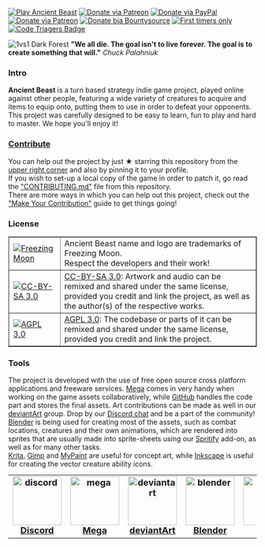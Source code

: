 [![Play Ancient Beast](http://img.shields.io/badge/play-Ancient%20Beast-red.svg)](https://play.AncientBeast.com)
[![Donate via Patreon](http://img.shields.io/badge/join-Discord-blue.svg)](https://discord.me/AncientBeast)
[![Donate via PayPal](http://img.shields.io/badge/donate-PayPal-yellow.svg)](https://www.paypal.me/AncientBeast)
[![Donate via Patreon](http://img.shields.io/badge/donate-Patreon-orange.svg)](https://www.patreon.com/FreezingMoon)
[![Donate bia Bountysource](https://www.bountysource.com/badge/team?team_id=44509&style=bounties_received)](https://www.bountysource.com/teams/ancientbeast/issues)
[![First timers only](https://img.shields.io/badge/first--timers--only-friendly-blue.svg)](http://www.firsttimersonly.com)
[![Code Triagers Badge](https://www.codetriage.com/freezingmoon/ancientbeast/badges/users.svg)](https://www.codetriage.com/freezingmoon/ancientbeast)

![1vs1 Dark Forest](https://raw.github.com/FreezingMoon/AncientBeast-Website/master/media/screenshots/v0.3%20Dark%20Forest.jpg)
**"We all die. The goal isn't to live forever. The goal is to create something that will."** _Chuck Palahniuk_

### Intro

**Ancient Beast** is a turn based strategy indie game project, played online against other people, featuring a wide variety of creatures to acquire and items to equip onto, putting them to use in order to defeat your opponents. This project was carefully designed to be easy to learn, fun to play and hard to master. We hope you'll enjoy it!

### [Contribute](docs/CONTRIBUTING.md#readme)

You can help out the project by just ★ starring this repository from the [upper right corner](#) and also by pinning it to your profile.  
If you wish to set-up a local copy of the game in order to patch it, go read the ["CONTRIBUTING.md"](https://github.com/FreezingMoon/AncientBeast/blob/master/docs/CONTRIBUTING.md#readme) file from this repository.  
There are more ways in which you can help out this project, check out the ["Make Your Contribution"](https://ancientbeast.com/contribute) guide to get things going!

### License

<table border=1 width=100%>
<tr>
	<td><a href="http://www.FreezingMoon.org"><img src="https://raw.github.com/FreezingMoon/AncientBeast-Website/master/images/FreezingMoon.png" alt="Freezing Moon"></a></td>
	<td>Ancient Beast name and logo are trademarks of Freezing Moon.<br>Respect the developers and their work!</td>
</tr>
<tr>
	<td><a href="http://creativecommons.org/licenses/by-sa/3.0"><img src="https://raw.github.com/FreezingMoon/AncientBeast-Website/master/images/cc-by-sa.png" alt="CC-BY-SA 3.0"></a></td>
	<td><a href="http://creativecommons.org/licenses/by-sa/3.0">CC-BY-SA 3.0</a>: Artwork and audio can be remixed and shared under the same license,<br>provided you credit and link the project, as well as the author(s) of the respective works.</td>
</tr>
<tr>
	<td><a href="http://www.gnu.org/licenses/agpl-3.0.html"><img src="https://raw.github.com/FreezingMoon/AncientBeast-Website/master/images/agpl.png" alt="AGPL 3.0"></a></td>
	<td><a href="http://www.gnu.org/licenses/agpl-3.0.html">AGPL 3.0</a>: The codebase or parts of it can be remixed and shared under the same license, provided you credit and link the project.</td>
</tr>
</table>

### Tools

The project is developed with the use of free open source cross platform applications and freeware services.
[Mega](https://mega.co.nz/#F!GAJAjAzL!AhBUayQndZbH_j2IL2B-nA) comes in very handy when working on the game assets collaboratively, while [GitHub](https://github.com/FreezingMoon/AncientBeast) handles the code part and stores the final assets. Art contributions can be made as well in our [deviantArt](https://Ancient-Beast.deviantArt.com) group. Drop by our [Discord chat](https://discord.me/AncientBeast) and be a part of the community!  
[Blender](https://blender.org) is being used for creating most of the assets, such as combat locations, creatures and their own animations, which are rendered into sprites that are usually made into sprite-sheets using our [Spritify](https://github.com/Fweeb/blender_spritify) add-on, as well as for many other tasks.  
[Krita](https://krita.org), [Gimp](https://gimp.org) and [MyPaint](http://mypaint.org) are useful for concept art, while [Inkscape](http://inkscape.org) is useful for creating the vector creature ability icons.

<table style="font-size: 18px; font-weight: bold; margin: 0; padding: 0; margin-left: auto; margin-right: auto; text-align: center;">
<tr align="center">
	<td><a href="https://discord.gg/x78rKen"><img src="https://raw.github.com/FreezingMoon/AncientBeast-Website/master/images/tools/discord.png" style="display:block; width:99px; height:99px;" alt="discord">Discord</a></td>
	<td><a href="https://mega.co.nz/#F!GAJAjAzL!AhBUayQndZbH_j2IL2B-nA"><img src="https://raw.github.com/FreezingMoon/AncientBeast-Website/master/images/tools/mega.png" style="display:block; width:99px; height99px;" alt="mega">Mega</a></td>
	<td><a href="http://Ancient-Beast.deviantart.com"><img src="https://raw.github.com/FreezingMoon/AncientBeast-Website/master/images/tools/deviantart.png" style="display:block; width:99px; height:99px;" alt="deviantart">deviantArt</a></td>
	<td><a href="http://blender.org"><img src="https://raw.github.com/FreezingMoon/AncientBeast-Website/master/images/tools/blender.png" style="display:block; width:99px; height:99px;" alt="blender">Blender</a></td>
	<td><a href="http://krita.org"><img src="https://raw.github.com/FreezingMoon/AncientBeast-Website/master/images/tools/krita.png" style="display:block; width:99px; height:99px;" alt="krita">Krita</a></td>
	<td><a href="http://gimp.org"><img src="https://raw.github.com/FreezingMoon/AncientBeast-Website/master/images/tools/gimp.png" style="display:block; width:99px; height:99px;" alt="gimp">Gimp</a></td>
	<td><a href="http://mypaint.org"><img src="https://raw.github.com/FreezingMoon/AncientBeast-Website/master/images/tools/mypaint.png" style="display:block; width:99px; height:99px;" alt="mypaint">Mypaint</a></td>
	<td><a href="http://inkscape.org"><img src="https://raw.github.com/FreezingMoon/AncientBeast-Website/master/images/tools/inkscape.png" style="display:block; width:99px; height:99px;" alt="inkscape">Inkscape</a></td>
</tr>
</table>
